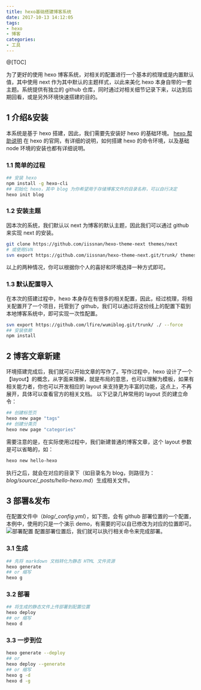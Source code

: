 ```yaml
---
title: hexo基础搭建博客系统
date: 2017-10-13 14:12:05
tags:
- hexo
- 博客
categories:
- 工具
---
```

@[TOC]

<!-- more -->

为了更好的使用 hexo 博客系统，对相关的配置进行一个基本的梳理或是内置默认值，其中使用 next 作为其中默认的主题样式，以此来美化 hexo 本身自带的一套主题。系统提供有独立的 github 仓库，同时通过对相关细节记录下来，以达到后期回看，或是另外环境快速搭建的目的。

## 1 介绍&安装

本系统是基于 hexo 搭建，因此，我们需要先安装好 hexo 的基础环境。
[hexo 帮助说明](https://hexo.io/zh-cn/docs/index.html)
在 hexo 的官网，有详细的说明，如何搭建 hexo 的命令环境，以及基础 node 环境的安装也都有详细说明。

### 1.1 简单的过程

```bash
## 安装 hexo
npm install -g hexo-cli
## 初始化 hexo，其中 blog 为你希望用于存储博客文件的目录名称，可以自行决定
hexo init blog
```

### 1.2 安装主题

因本次的系统，我们默认以 next 为博客的默认主题，因此我们可以通过 github 来实现 next 的安装。

```bash
git clone https://github.com/iissnan/hexo-theme-next themes/next
# 或使用SVN
svn export https://github.com/iissnan/hexo-theme-next.git/trunk/ themes/next --force
```

以上的两种情况，你可以根据你个人的喜好和环境选择一种方式即可。

### 1.3 默认配置导入

在本次的搭建过程中，hexo 本身存在有很多的相关配置，因此，经过梳理，将相关配置开了一个项目，托管到了 github，我们可以通过将这份线上的配置下载到本地博客系统中，即可实现一次性配置。

```bash
svn export https://github.com/lfire/wumiblog.git/trunk/ ./ --force
## 安装依赖
npm install
```

## 2 博客文章新建

环境搭建完成后，我们就可以开始文章的写作了。写作过程中，hexo 设计了一个【layout】的概念，从字面来理解，就是布局的意思，也可以理解为模板，如果有相关能力者，你也可以开发相应的 layout 来支持更为丰富的功能，这点上，不再展开，具体可以查看官方的相关文档。
以下记录几种常用的 layout 页的建立命令：

```bash
## 创建标签页
hexo new page "tags"
## 创建分类页
hexo new page "categories"
```

需要注意的是，在实际使用过程中，我们新建普通的博客文章，这个 layout 参数是可以省略的，如：

```bash
hexo new hello-hexo
```

执行之后，就会在对应的目录下（如目录名为 blog，则路径为：*blog/source/_posts/hello-hexo.md*）生成相关文件。

## 3 部署&发布

在配置文件中（*blog/_config.yml*），如下图，会有 github 部署位置的一个配置，本例中，使用的只是一个演示 demo，有需要的可以自已修改为对应的位置即可。
![部署配置](http://pic.hqmmw.com/markdown-img-paste-20181227143937898.png)
配置部署位置后，我们就可以执行相关命令来完成部署。

### 3.1 生成

```bash
## 先将 markdown 文档转化为静态 HTML 文件资源
hexo generate
## or 缩写
hexo g
```

### 3.2 部署

```bash
## 将生成的静态文件上传部署到配置位置
hexo deploy
## or 缩写
hexo d
```

### 3.3 一步到位

```bash
hexo generate --deploy
## or
hexo deploy --generate
## or 缩写
hexo g -d
hexo d -g
```
